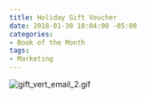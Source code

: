 ```yaml
---
title: Holiday Gift Voucher
date: 2018-01-30 10:04:00 -05:00
categories:
- Book of the Month
tags:
- Marketing
---
```


![gift_vert_email_2.gif](/uploads/gift_vert_email_2.gif)